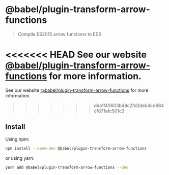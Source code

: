 # @babel/plugin-transform-arrow-functions

> Compile ES2015 arrow functions to ES5

<<<<<<< HEAD
See our website [@babel/plugin-transform-arrow-functions](https://babeljs.io/docs/en/next/babel-plugin-transform-arrow-functions.html) for more information.
=======
See our website [@babel/plugin-transform-arrow-functions](https://babeljs.io/docs/en/babel-plugin-transform-arrow-functions) for more information.
>>>>>>> dea1f40603bd8c2fd2deb4cd684cf871afc501c3

## Install

Using npm:

```sh
npm install --save-dev @babel/plugin-transform-arrow-functions
```

or using yarn:

```sh
yarn add @babel/plugin-transform-arrow-functions --dev
```

